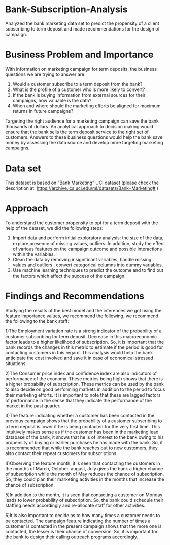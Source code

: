 # Bank-Subscription-Analysis

Analyzed the bank marketing data set to predict the propensity of a client subscribing to term deposit and made recommendations for the design of campaign.

# Business Problem and Importance

With information on marketing campaign for term deposits, the business questions we are trying to answer are:
1) Would a customer subscribe to a term deposit from the bank?
2) What is the profile of a customer who is more likely to convert?
3) If the bank is buying information from external sources for their campaigns, how valuable is the data?
4) When and where should the marketing efforts be aligned for maximum returns in future campaigns?

Targeting the right audience for a marketing campaign can save the bank thousands of dollars. An analytical approach to decision making would ensure that the bank sells the term deposit service to the right set of customers. Answers to these business questions would help the bank save money by assessing the data source and develop more targeting marketing campaigns.

# Data set
This dataset is based on “Bank Marketing” UCI dataset (please check the description at: https://archive.ics.uci.edu/ml/datasets/Bank+Marketing# )

# Approach
To understand the customer propensity to opt for a term deposit with the help of the dataset, we did the following steps: 
1) Import data and perform initial exploratory analysis: the size of the data, explore presence of missing values, outliers. In addition, study the effect of various features on the campaign outcome and possible interactions within the variables. 
2) Clean the data by removing insignificant variables, handle missing values and outliers , convert categorical columns into dummy variables. 
3) Use machine learning techniques to predict the outcome and to find out the factors which affect the success of the campaign.

# Findings and Recommendations
Studying the results of the best model and the inferences we got using the feature importance values, we recommend the following, we recommend the following to the bank staff:

1)The Employment variation rate is a strong indicator of the probability of a customer subscribing for term deposit. Decrease in this macroeconomic factor leads to a higher likelihood of subscription. So, it is important that the bank records the changes in this metric to estimate if the period is good for contacting customers in this regard. This analysis would help the bank anticipate the cost involved and save it in case of economical stressed situations.

2)The Consumer price index and confidence index are also indicators of performance of the economy. These metrics being high shows that there is a higher probability of subscription. These metrics can be used by the bank to also decide on good performing markets in addition to the period to focus their marketing efforts. It is important to note that these are lagged factors of performance in the sense that they indicate the performance of the market in the past quarter.

3)The feature indicating whether a customer has been contacted in the previous campaign shows that the probability of a customer subscribing to a term deposit is lower if he is being contacted for the very first time. This intuitively makes sense as if the customer has been in the marketing lead database of the bank, it shows that he is of interest to the bank owing to his propensity of buying or earlier purchases he has made with the bank. So, it is recommended that while the bank reaches out to new customers, they also contact their repeat customers for subscriptions.

4)Observing the feature month, it is seen that contacting the customers in the months of March, October, august, July gives the bank a higher chance of subscription while the month of May reduces the chance of subscription. So, they could plan their marketing activities in the months that increase the chance of subscription.

5)In addition to the month, it is seen that contacting a customer on Monday leads to lower probability of subscription. So, the bank could schedule their staffing needs accordingly and re-allocate staff for other activities.

6)It is also important to decide as to how many times a customer needs to be contacted. The campaign feature indicating the number of times a customer is contacted in the present campaign shows that the more one is contacted, the lesser is their chance of conversion. So, it is important for the bank to design their calling outreach programs accordingly.
